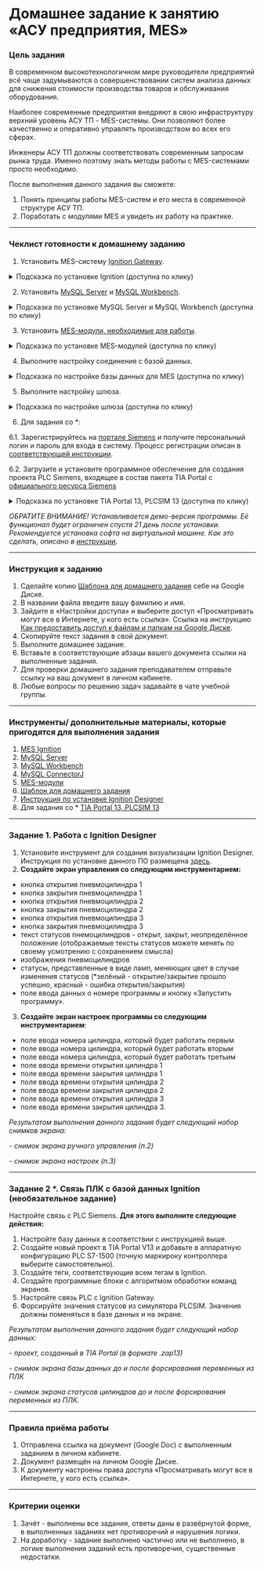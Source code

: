 # Домашнее задание к занятию «АСУ предприятия, MES»

### Цель задания

В современном высокотехнологичном мире руководители предприятий всё чаще задумываются о совершенствовании систем анализа данных для снижения стоимости производства товаров и обслуживания оборудования.

Наиболее современные предприятия внедряют в свою инфраструктуру верхний уровень АСУ ТП - MES-системы. Они позволяют более качественно и оперативно управлять производством во всех его сферах.

Инженеры АСУ ТП должны соответствовать современным запросам рынка труда. Именно поэтому знать методы работы с MES-системами просто необходимо. 

После выполнения данного задания вы сможете:

1. Понять принципы работы MES-систем и его места в современной структуре АСУ ТП.
2. Поработать с модулями MES и увидеть их работу на практике.

------

### Чеклист готовности к домашнему заданию

1. Установить MES-систему [Ignition Gateway](https://inductiveautomation.com/downloads/).

<details>
 <summary>Подсказка по установке Ignition (доступна по клику)</summary>
 
Установка Ignition вполне стандартная и не имеет сложностей в реализации. Перейдите по [ссылке](https://inductiveautomation.com/downloads/) и выберите пункт «Download for Windows».
 
 ![image](https://github.com/netology-code/pib-homeworks/blob/main/9.1/MES_4.png)
 
Таким образом вы скачаете файл ignition-8.1.19-windows-64-installer.exe. После этого запустите его и пройдите стандартную процедуру установки.

Для входа на начальную страницу Ignition введите в адресной строке браузера *localhost:8088*. Браузер переведёт вас на начальную страницу. 

Ваши действия по начальной настройке:

1. Из предложенных вариантов выберите **Ignition**.
2. На странице лицензионного соглашения выберите **I have read and agree with the terms and conditions** и нажмите **Next**.
3. На странице создания нового пользователя введите имя пользователя (поле **Username**), пароль (поле **Enter Password**) и подтверждение пароля (поле **Confirm Password**).
4. На странице конфигурации портов оставьте значения по умолчанию.
5. Нажмите **Start Gateway**.
6. Если вы хотите получить начальный экран с примерами, то нажмите **Yes, Enable Quick Start**. Если не нужно - нажмите **No, thanks, I`d like to start from scratch**. 

**Установка MES-системы Ignition завершена!**
 
 **ВНИМАНИЕ! Во избежание проблем с запуском Igntion необходимо использовать следующие браузеры: Google Chrome, Microsoft Edge, Opera. Эти браузеры проверены, и система Ignition на них запускается. На Yandex.Браузере данная система не работает!**

</details>

2. Установить [MySQL Server](https://dev.mysql.com/downloads/windows/installer/8.0.html) и [MySQL Workbench](https://dev.mysql.com/downloads/workbench/).

<details>
 <summary>Подсказка по установке MySQL Server и MySQL Workbench (доступна по клику)</summary>

MySQL Server и MySQL Workbench - это компоненты для работы с базами данных.

MySQL ConnectorJ - это драйвер для связи Ignition и MySQL.

Для установки MySQL Server:

1. Перейдите по [ссылке](https://dev.mysql.com/downloads/windows/installer/8.0.html) на страницу установки программы. 
2. В выпадающем меню выберите вашу операционную систему и тип дистрибутива - **WEB-пакет** (устанавливается по сети Интернет) или **стандартный инсталяционный пакет** (имеет больший размер, однако для установки не требует подключение к сети Интернет).
3. Нажмите на соответствующую кнопку **«DOWNLOAD»**.
 
![image](https://github.com/netology-code/pib-homeworks/blob/main/9.1/MES_3.png)
 
4. Далее пройдите стандартную процедуру установки MySQL Server.

После этого установите MySQL Workbench:
1. Для этого перейдите по [ссылке](https://dev.mysql.com/downloads/workbench/) на страницу установки программы. 
2. В выпадающем меню выберите вашу операционную систему и нажмите на кнопку **«DOWNLOAD»**.
 
![image](https://github.com/netology-code/pib-homeworks/blob/main/9.1/MES_1.png)
 
3. Далее пройдите стандартную процедуру установки MySQL Workbench.

После установки создайте новую базу данных (New Scheme) с именем mes.
 
**Установка базы данных завершена!**

</details>

3. Установить [MES-модули, необходимые для работы](https://www.sepasoft.com/downloads/).

<details>
 <summary>Подсказка по установке MES-модулей (доступна по клику)</summary>
 
Модули для Ignition доступны по [ссылке](https://www.sepasoft.com/downloads/). Разверните список **MES Platform 3.0 Stable Release**.
 
 ![image](https://github.com/netology-code/pib-homeworks/blob/main/9.1/MES_2.png)
 
Все модули представлены в формате *.modl. После их скачивания вы сможете установить их в вашу MES-систему.
 
**Необходимые модули:**
 1. **PRODUCTION MODULE** (Первый модуль. Поверх него устанавливается все остальные модули)
 2. **BATCH PROCEDURE**
 3. **OEE DOWNTIME**
 4. **TRACK & TRACE**
 5. **SETTINGS & CHANGEOVER**
 6. **SPC**
 7. **DOCUMENT MANAGER**
 
 Для установки модулей необходимо выполнить следующий алгоритм действий:
 
 1. Перейти в меню **Config - System - Modules**.
 2. В открывшемся окне нажать кнопку **Выберите файл**.
 3. Выбрать необходимый модуль для установки (Production Module) и нажать кнопку **Install**.
 4. Пролистайте текст лицензионного соглашения, поставьте галочку в пункте **I accept the terms in the License Agreement** и нажмите **Accept License**.
 5. Повторить шаги 2 - 4 для всех остальных модулей.
 
 ![image](https://github.com/netology-code/pib-homeworks/blob/main/9.1/MES_9.png)
 
**Установка модулей для Ignition завершена!**

</details>

4. Выполните настройку соединения с базой данных.

<details>
 <summary>Подсказка по настройке базы данных для MES (доступна по клику)</summary>

Ignition поддерживает подключения к различным базам данных. Эта база данных будет содержать всю производственную информацию, которая будет запрограммирована инженером по АСУ ТП. И, соответственно, MES-система будет иметь возможность производить запись / чтение этой базы данных.

Для выполнения задания вы будете использовать базу данных MySQL.

Для настройки подключения Ignition к базе данных **необходимо выполнить следующие действия**:

1. Войти на страницу [Ignition Gateway](https://localhost:8088/main/web/home).
2. Перейти на вкладку **Configure** - раздел **Databases - Connections**.
3. Нажать **Create New Database Connection...**.
4. Выбрать тип базы данных **MySQL ConnectorJ** и нажмите **Next** (*После этого у вас отобразится сообщение о том, что отсутствует необходимый JDBC-драйвер. Для решения этой проблемы обратитесь к пунктам «Настройка JDBC-драйвера»*).
5. *Настройка JDBC-драйвера*. Выйдите из меню создания нового соединения и войдите в раздел **Databases - Drivers**.
6. *Настройка JDBC-драйвера*. Найдите в списке драйверов **MySQL** и нажмите **Edit**.
7. *Настройка JDBC-драйвера*. Перейдите по [ссылке](https://dev.mysql.com/downloads/connector/j/), в поле типа операционной системы выберите **Independent System** и нажмите **Download**.
8. *Настройка JDBC-драйвера*. Выгрузите файл .jar в корневой папке скачанного архива.
9. *Настройка JDBC-драйвера*. Вернитесь в открытое окно настройки драйвера. В группе **Main Properties - JAR File(s)** нажмите кнопку **Выберите файл** и в появившемся окне проводника выберите извлеченный вами .jar-файл.
10. *Настройка JDBC-драйвера*. Нажмите **Save Changes** в самом низу экрана и вернитесь к созданию нового соединения. Выполните шаги 3 - 4.
5. Заполните следующие поля:
- **Name:** mes.
- **Connect URL:** jdbc:mysql://localhost:3306/mes.
- **Username:** ххххх (оригинальное имя пользователя, которое вы присваивали базе данных при ее создании).
- **Password:** xxxxx (оригинальный пароль, который вы присваивали базе данных при ее создании).
- **Extra Connection Properties:** serverTimeZone=UTC.
6. Нажмите **Create New Database Connection**
7. Проверьте, что соединение с базой данных работает.
 
<details>
 <summary>Если вы вдруг случайно удалили базу данных в меню **Databases - Drivers**</summary>
 
 Стандартные настройки JDBC-драйвера MySQL:
 
![image](https://github.com/netology-code/pib-homeworks/blob/main/9.1/MES_5.png)
 
Стандартные настройки JDBC-транслятора:
 
 ![image](https://github.com/netology-code/pib-homeworks/blob/main/9.1/MES_6.png)
 
 </details>

**Настройка соединения с базой данных Ignition завершена!**

</details>

5. Выполните настройку шлюза.

<details>
 <summary>Подсказка по настройке шлюза (доступна по клику)</summary>

Ignition Gateway может быть настроен на работу с несколькими базами данных.

Настройка шлюза Ignition Gateway будет заключаться в выборе базы данных, с которой будет связан шлюз. 

Для данной настройки необходимо произвести следующие шаги:

1. Войдите в [Ignition Gateway](https://localhost:8088/main/web/home).
2. Перейдите в **Configure - MES Modules - Settings**.
3. В разделе **Authentication** установите **User Source Profile** в значение *default*.
4. В разделе **Runtime Datasource - Runtime Database** выберите подключение к базе данных *mes*, которое вы создали ранее.
5. В разделе **Analysis Datasource - Analysis Database** также выберите подключение к базе данных *mes*.
6. Нажмите **Save Changes**.

**Настройка Ignition Gateway завершена!**

</details>

6. Для задания со *:

6.1. Зарегистрируйтесь на [портале Siemens](https://mall.industry.siemens.com/goos/WelcomePage.aspx?regionUrl=/ru&language=ru) и получите персональный логин и пароль для входа в систему. Процесс регистрации описан в [соответствующей инструкции](https://docs.google.com/presentation/d/1RPHvCE2OxBbHRMWSAV2E-HxscZvR2nRIZVHCy8hvjJE/edit?usp=sharing).

6.2. Загрузите и установите программное обеспечение для создания проекта PLC Siemens, входящее в состав пакета TIA Portal с [официального ресурса Siemens](https://support.industry.siemens.com/cs/document/78793685/simatic-step-7-(tia-portal)-v13-trial-download?dti=0&lc=en-DE)
<details>
  <summary> Подсказка по установке TIA Portal 13, PLCSIM 13 (доступна по клику)</summary>
  
  
1. Скачайте все файлы по [ссылке](https://support.industry.siemens.com/cs/document/109745155/simatic-step-7-including-plcsim-v13-sp2-trial-download?dti=0&lc=en-DE) в две отдельные папки:
  - STEP 7 Professional V13 SP2 (DVD 1, DVD 2, SHA-256 checksum)
  ![image](https://github.com/netology-code/phd-homeworks/blob/main/6.6/Step7_1.png)
  - SIMATIC STEP 7 PLCSIM V13 SP2 for STEP 7 Basic and STEP 7 Professional (включая SHA-256 checksum)
    ![image](https://github.com/netology-code/phd-homeworks/blob/main/6.6/Step7_2.png)
2. Запустите установочный файл SIMATIC_STEP_7_Professional_V13_SP2_Upd4.exe, пройдите стандартную процедуру установки.
3. Запустите установочный файл SIMATIC_S7_PLCSIM_V13_SP2.exe, пройдите стандартную процедуру установки.

    ---
  
</details>
  
*ОБРАТИТЕ ВНИМАНИЕ! Устанавливается демо-версия программы. Её функционал будет ограничен спустя 21 день после установки. Рекомендуется установка софта на виртуальной машине. Как это сделать, описано в [инструкции](https://docs.google.com/presentation/d/1psnSlotXT7cr8ECnaZaTCDLnIyYOGUzCArLeydeRztY/edit?usp=sharing).*

------

### Инструкция к заданию

1. Сделайте копию [Шаблона для домашнего задания](https://docs.google.com/document/d/1K3rUI8rT765rX8p8fIarlTpN6ImvCCwxKgTG7-2a_cs/edit?usp=sharing) себе на Google Диске.
2. В названии файла введите вашу фамилию и имя.
3. Зайдите в «Настройки доступа» и выберите доступ «Просматривать могут все в Интернете, у кого есть ссылка». Ссылка на инструкцию [Как предоставить доступ к файлам и папкам на Google Диске](https://support.google.com/docs/answer/2494822?hl=ru&co=GENIE.Platform%3DDesktop).
4. Скопируйте текст задания в свой документ.
5. Выполните домашнее задание.
6. Вставьте в соответствующие абзацы вашего документа ссылки на выполненные задания.
7. Для проверки домашнего задания преподавателем отправьте ссылку на ваш документ в личном кабинете.
8. Любые вопросы по решению задач задавайте в чате учебной группы.

------

### Инструменты/ дополнительные материалы, которые пригодятся для выполнения задания

1. [MES Ignition](https://inductiveautomation.com/downloads/)
2. [MySQL Server](https://dev.mysql.com/downloads/windows/installer/8.0.html)
3. [MySQL Workbench](https://dev.mysql.com/downloads/workbench/)
4. [MySQL ConnectorJ](https://dev.mysql.com/downloads/connector/j/)
5. [MES-модули](https://www.sepasoft.com/downloads/)
6. [Шаблон для домашнего задания](https://docs.google.com/document/d/1K3rUI8rT765rX8p8fIarlTpN6ImvCCwxKgTG7-2a_cs/edit?usp=sharing)
7. [Инструкция по установке Ignition Designer](https://docs.google.com/presentation/d/1FoGLMRbFHt9x21JoDXvSH3CWbL26916vyjqArkmyS3Y/edit?usp=sharing)
8. Для задания со * [TIA Portal 13, PLCSIM 13](https://support.industry.siemens.com/cs/document/109745155/simatic-step-7-including-plcsim-v13-sp2-trial-download?dti=0&lc=en-WW)

------

### Задание 1. Работа с Ignition Designer

1. Установите инструмент для создания визуализации Ignition Designer. Инструкция по установке данного ПО размещена [здесь](https://docs.google.com/presentation/d/1FoGLMRbFHt9x21JoDXvSH3CWbL26916vyjqArkmyS3Y/edit?usp=sharing).
2. **Создайте экран управления со следующим инструментарием:**
- кнопка открытия пневмоцилиндра 1
- кнопка закрытия пневмоцилиндра 1
- кнопка открытия пневмоцилиндра 2
- кнопка закрытия пневмоцилиндра 2
- кнопка открытия пневмоцилиндра 3
- кнопка закрытия пневмоцилиндра 3
- текст статусов пнемоцилиндров - открыт, закрыт, неопределённое положение (отображаемые тексты статусов можете менять по своему усмотрению с сохранением смысла)
- изображения пневмоцилиндров
- статусы, представленные в виде ламп, меняющих цвет в случае изменения статусов (*зелёный - открытие/закрытие прошло успешно, красный - ошибка открытия/закрытия)
- поле ввода данных о номере программы и кнопку «Запустить программу».
3. **Создайте экран настроек программы со следующим инструментарием**:
- поле ввода номера цилиндра, который будет работать первым
- поле ввода номера цилиндра, который будет работать вторым
- поле ввода номера цилиндра, который будет работать третьим
- поле ввода времени открытия цилиндра 1
- поле ввода времени закрытия цилиндра 1
- поле ввода времени открытия цилиндра 2
- поле ввода времени закрытия цилиндра 2
- поле ввода времени открытия цилиндра 3
- поле ввода времени закрытия цилиндра 3.

*Результатом выполнения данного задания будет следующий набор снимков экрана:*

*- снимок экрана ручного управления (п.2)*

*- снимок экрана настроек (п.3)*

------

### Задание 2 *. Связь ПЛК с базой данных Ignition (необязательное задание)

Настройте связь с PLC Siemens. **Для этого выполните следующие действия:**
1. Настройте базу данных в соответствии с инструкцией выше.
2. Создайте новый проект в TIA Portal V13 и добавьте в аппаратную конфигурацию PLC S7-1500 (точную маркироку контроллера выберите самостоятельно).
3. Создайте теги, соответствующие всем тегам в Ignition.
4. Создайте программные блоки с алгоритмом обработки команд экранов.
5. Настройте связь PLC c Ignition Gateway.
6. Форсируйте значения статусов из симулятора PLCSIM. Значения должны поменяться в базе данных и на экране.

*Результатом выполнения данного задания будет следующий набор данных:*

*- проект, созданный в TIA Portal (в формате .zap13)*

*- снимок экрана базы данных до и после форсирования переменных из ПЛК*

*- снимок экрана статусов цилиндров до и после форсирования переменных из ПЛК.*

------

### Правила приёма работы

1. Отправлена ссылка на документ (Google Doc) с выполненным заданием в личном кабинете.
2. Документ размещён на личном Google Диске.
3. К документу настроены права доступа «Просматривать могут все в Интернете, у кого есть ссылка».

------

### Критерии оценки

1. Зачёт - выполнены все задания, ответы даны в развёрнутой форме, в выполненных заданиях нет противоречий и нарушения логики.
2. На доработку - задание выполнено частично или не выполнено, в логике выполнения заданий есть противоречия, существенные недостатки.
